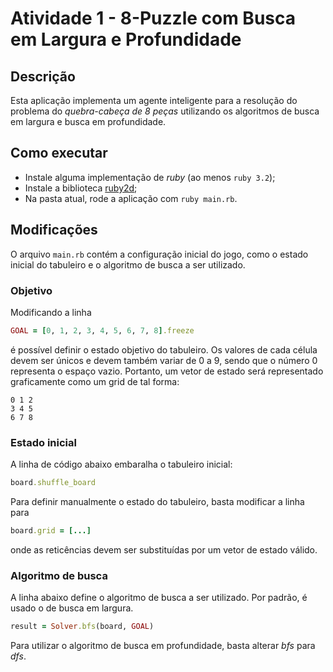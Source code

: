 # Atividade 1 - 8-Puzzle com Busca em Largura e Profundidade

## Descrição

Esta aplicação implementa um agente inteligente para a resolução do problema do _quebra-cabeça de 8 peças_ utilizando os algoritmos de busca em largura e busca em profundidade.

## Como executar

* Instale alguma implementação de _ruby_ (ao menos `ruby 3.2`);
* Instale a biblioteca [ruby2d](https://github.com/ruby2d/ruby2d);
* Na pasta atual, rode a aplicação com `ruby main.rb`.

## Modificações

O arquivo `main.rb` contém a configuração inicial do jogo, como o estado inicial do tabuleiro e o algoritmo de busca a ser utilizado.

### Objetivo

Modificando a linha


```ruby
GOAL = [0, 1, 2, 3, 4, 5, 6, 7, 8].freeze
```
é possível definir o estado objetivo do tabuleiro. Os valores de cada célula devem ser únicos e devem também variar de 0 a 9, sendo que o número 0 representa o espaço vazio. Portanto, um vetor de estado será representado graficamente como um grid de tal forma:

```
0 1 2
3 4 5
6 7 8
```

### Estado inicial

A linha de código abaixo embaralha o tabuleiro inicial:

```ruby
board.shuffle_board
```

Para definir manualmente o estado do tabuleiro, basta modificar a linha para

```ruby
board.grid = [...]
```

onde as reticências devem ser substituídas por um vetor de estado válido.

### Algoritmo de busca

A linha abaixo define o algoritmo de busca a ser utilizado. Por padrão, é usado o de busca em largura.

```ruby
result = Solver.bfs(board, GOAL)
```

Para utilizar o algoritmo de busca em profundidade, basta alterar _bfs_ para _dfs_.

